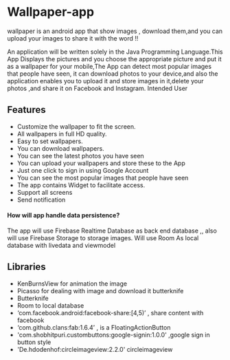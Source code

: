 # Wallpaper-app
wallpaper is an android app that show images , download them,and you can upload your images to share it with the word !!

An application will be written solely in the Java Programming Language.This App Displays the pictures and you choose the appropriate picture and put it as a wallpaper for your mobile,The App can detect  most popular images that people have seen, it can download photos to your device,and also the application enables you to upload it and store images in it,delete your photos ,and  share it on Facebook and Instagram.
Intended User

## Features


* Customize the wallpaper to fit the screen.
* All wallpapers in full HD quality.
* Easy to set wallpapers.
* You can download wallpapers.
* You can see the latest photos you have seen
* You can upload your wallpapers and store  these to the App
* Just one click to sign in using Google Account
* You can see the most popular images that people have seen
* The app contains Widget to  facilitate access.
* Support all screens
* Send notification


#### How will app handle data persistence? 

The app will use Firebase Realtime Database as back end database ,, also  will use Firebase Storage to storage images.
Will use Room As local database  with livedata and viewmodel

## Libraries
* KenBurnsView for animation the image
* Picasso for dealing with image and download it  butterknife
* Butterknife 
* Room to local database 
* ‘com.facebook.android:facebook-share:[4,5)’ ,   share content with facebook
* ‘com.github.clans:fab:1.6.4’ , is a FloatingActionButton 
* 'com.shobhitpuri.custombuttons:google-signin:1.0.0' ,google sign in button style
* 'De.hdodenhof:circleimageview:2.2.0' circleimageview
